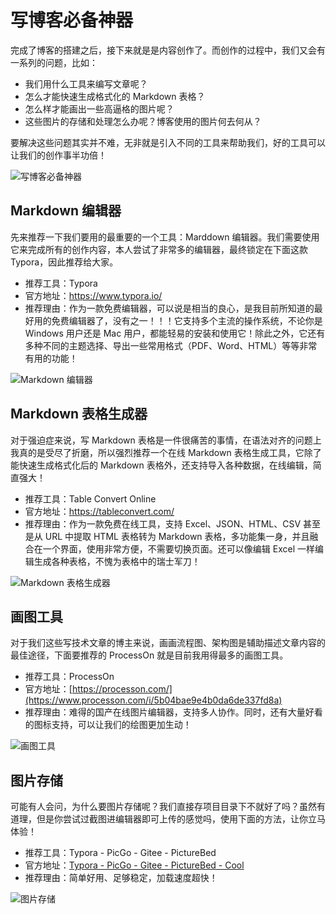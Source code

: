 # 写博客必备神器

完成了博客的搭建之后，接下来就是是内容创作了。而创作的过程中，我们又会有一系列的问题，比如：

- 我们用什么工具来编写文章呢？
- 怎么才能快速生成格式化的 Markdown 表格？
- 怎么样才能画出一些高逼格的图片呢？
- 这些图片的存储和处理怎么办呢？博客使用的图片何去何从？

要解决这些问题其实并不难，无非就是引入不同的工具来帮助我们，好的工具可以让我们的创作事半功倍！

![写博客必备神器](https://gitee.com/wugenqiang/PictureBed/raw/master/NoteBook/20200510195130.jpg)

## Markdown 编辑器

先来推荐一下我们要用的最重要的一个工具：Marddown 编辑器。我们需要使用它来完成所有的创作内容，本人尝试了非常多的编辑器，最终锁定在下面这款 Typora，因此推荐给大家。

- 推荐工具：Typora
- 官方地址：https://www.typora.io/
- 推荐理由：作为一款免费编辑器，可以说是相当的良心，是我目前所知道的最好用的免费编辑器了，没有之一！！！它支持多个主流的操作系统，不论你是 Windows 用户还是 Mac 用户，都能轻易的安装和使用它！除此之外，它还有多种不同的主题选择、导出一些常用格式（PDF、Word、HTML）等等非常有用的功能！

![Markdown 编辑器](https://gitee.com/wugenqiang/PictureBed/raw/master/NoteBook/20200510184711.png)

## Markdown 表格生成器

对于强迫症来说，写 Markdown 表格是一件很痛苦的事情，在语法对齐的问题上我真的是受尽了折磨，所以强烈推荐一个在线 Markdown 表格生成工具，它除了能快速生成格式化后的 Markdown 表格外，还支持导入各种数据，在线编辑，简直强大！

- 推荐工具：Table Convert Online
- 官方地址：https://tableconvert.com/
- 推荐理由：作为一款免费在线工具，支持 Excel、JSON、HTML、CSV 甚至是从 URL 中提取 HTML 表格转为 Markdown 表格，多功能集一身，并且融合在一个界面，使用非常方便，不需要切换页面。还可以像编辑 Excel 一样编辑生成各种表格，不愧为表格中的瑞士军刀！

![Markdown 表格生成器](https://gitee.com/wugenqiang/PictureBed/raw/master/NoteBook/20200510184802.png)

## 画图工具

对于我们这些写技术文章的博主来说，画画流程图、架构图是辅助描述文章内容的最佳途径，下面要推荐的 ProcessOn 就是目前我用得最多的画图工具。

- 推荐工具：ProcessOn
- 官方地址：[https://processon.com/](https://www.processon.com/i/5b04bae9e4b0da6de337fd8a)
- 推荐理由：难得的国产在线图片编辑器，支持多人协作。同时，还有大量好看的图标支持，可以让我们的绘图更加生动！

![画图工具](https://gitee.com/wugenqiang/PictureBed/raw/master/NoteBook/20200510184858.png)

## 图片存储

可能有人会问，为什么要图片存储呢？我们直接存项目目录下不就好了吗？虽然有道理，但是你尝试过截图进编辑器即可上传的感觉吗，使用下面的方法，让你立马体验！

- 推荐工具：Typora - PicGo - Gitee - PictureBed
- 官方地址：[Typora - PicGo - Gitee - PictureBed - Cool](ToolBox/Typora-PicGo-Gitee-PictureBed-Cool)
- 推荐理由：简单好用、足够稳定，加载速度超快！

![图片存储](https://gitee.com/wugenqiang/PictureBed/raw/master/CS-Notes/20200420192754.gif)